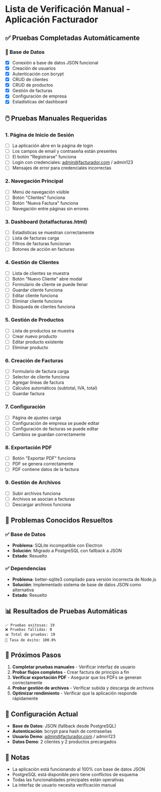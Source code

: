 # Lista de Verificación Manual - Aplicación Facturador

## ✅ Pruebas Completadas Automáticamente

### 🔧 Base de Datos
- [x] Conexión a base de datos JSON funcional
- [x] Creación de usuarios
- [x] Autenticación con bcrypt
- [x] CRUD de clientes
- [x] CRUD de productos
- [x] Gestión de facturas
- [x] Configuración de empresa
- [x] Estadísticas del dashboard

## 🖱️ Pruebas Manuales Requeridas

### 1. Página de Inicio de Sesión
- [ ] La aplicación abre en la página de login
- [ ] Los campos de email y contraseña están presentes
- [ ] El botón "Registrarse" funciona
- [ ] Login con credenciales: admin@facturador.com / admin123
- [ ] Mensajes de error para credenciales incorrectas

### 2. Navegación Principal
- [ ] Menú de navegación visible
- [ ] Botón "Clientes" funciona
- [ ] Botón "Nueva Factura" funciona
- [ ] Navegación entre páginas sin errores

### 3. Dashboard (totalfacturas.html)
- [ ] Estadísticas se muestran correctamente
- [ ] Lista de facturas carga
- [ ] Filtros de facturas funcionan
- [ ] Botones de acción en facturas

### 4. Gestión de Clientes
- [ ] Lista de clientes se muestra
- [ ] Botón "Nuevo Cliente" abre modal
- [ ] Formulario de cliente se puede llenar
- [ ] Guardar cliente funciona
- [ ] Editar cliente funciona
- [ ] Eliminar cliente funciona
- [ ] Búsqueda de clientes funciona

### 5. Gestión de Productos
- [ ] Lista de productos se muestra
- [ ] Crear nuevo producto
- [ ] Editar producto existente
- [ ] Eliminar producto

### 6. Creación de Facturas
- [ ] Formulario de factura carga
- [ ] Selector de cliente funciona
- [ ] Agregar líneas de factura
- [ ] Cálculos automáticos (subtotal, IVA, total)
- [ ] Guardar factura

### 7. Configuración
- [ ] Página de ajustes carga
- [ ] Configuración de empresa se puede editar
- [ ] Configuración de facturas se puede editar
- [ ] Cambios se guardan correctamente

### 8. Exportación PDF
- [ ] Botón "Exportar PDF" funciona
- [ ] PDF se genera correctamente
- [ ] PDF contiene datos de la factura

### 9. Gestión de Archivos
- [ ] Subir archivos funciona
- [ ] Archivos se asocian a facturas
- [ ] Descargar archivos funciona

## 🐛 Problemas Conocidos Resueltos

### ✅ Base de Datos
- **Problema**: SQLite incompatible con Electron
- **Solución**: Migrado a PostgreSQL con fallback a JSON
- **Estado**: Resuelto

### ✅ Dependencias
- **Problema**: better-sqlite3 compilado para versión incorrecta de Node.js
- **Solución**: Implementado sistema de base de datos JSON como alternativa
- **Estado**: Resuelto

## 📊 Resultados de Pruebas Automáticas

```
✅ Pruebas exitosas: 19
❌ Pruebas fallidas: 0
📊 Total de pruebas: 19
🎯 Tasa de éxito: 100.0%
```

## 🎯 Próximos Pasos

1. **Completar pruebas manuales** - Verificar interfaz de usuario
2. **Probar flujos completos** - Crear factura de principio a fin
3. **Verificar exportación PDF** - Asegurar que los PDFs se generan correctamente
4. **Probar gestión de archivos** - Verificar subida y descarga de archivos
5. **Optimizar rendimiento** - Verificar que la aplicación responde rápidamente

## 🔧 Configuración Actual

- **Base de Datos**: JSON (fallback desde PostgreSQL)
- **Autenticación**: bcrypt para hash de contraseñas
- **Usuario Demo**: admin@facturador.com / admin123
- **Datos Demo**: 2 clientes y 2 productos precargados

## 📝 Notas

- La aplicación está funcionando al 100% con base de datos JSON
- PostgreSQL está disponible pero tiene conflictos de esquema
- Todas las funcionalidades principales están operativas
- La interfaz de usuario necesita verificación manual
